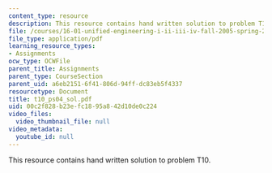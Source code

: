 ```yaml
---
content_type: resource
description: This resource contains hand written solution to problem T10.
file: /courses/16-01-unified-engineering-i-ii-iii-iv-fall-2005-spring-2006/00c2f828b23efc1895a842d10de0c224_t10_ps04_sol.pdf
file_type: application/pdf
learning_resource_types:
- Assignments
ocw_type: OCWFile
parent_title: Assignments
parent_type: CourseSection
parent_uid: a6eb2151-6f41-806d-94ff-dc83eb5f4337
resourcetype: Document
title: t10_ps04_sol.pdf
uid: 00c2f828-b23e-fc18-95a8-42d10de0c224
video_files:
  video_thumbnail_file: null
video_metadata:
  youtube_id: null
---
```

This resource contains hand written solution to problem T10.

